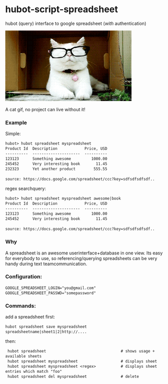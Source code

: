hubot-script-spreadsheet
========================

hubot (query) interface to google spreadsheet (*with* authentication)

<img alt="" src="https://raw.githubusercontent.com/coderofsalvation/hubot-script-spreadsheet/master/.res/cat.gif"/>

A cat gif, no project can live without it!

### Example

Simple:

    hubot> hubot spreadsheet myspreadsheet
    Product Id  Description            Price, USD
    ----------  ---------------------  ----------
    123123      Something awesome         1000.00
    245452      Very interesting book       11.45
    232323      Yet another product        555.55
    
    source: https://docs.google.com/spreadsheet/ccc?key=sdfsdfsdfsdf..

regex searchquery:
    
    hubot> hubot spreadsheet myspreadsheet awesome|book
    Product Id  Description            Price, USD
    ----------  ---------------------  ----------
    123123      Something awesome         1000.00
    245452      Very interesting book       11.45
    
    source: https://docs.google.com/spreadsheet/ccc?key=sdfsdfsdfsdf..

### Why

A spreadsheet is an awesome userinterface+database in one view.
Its easy for everybody to use, so referencing/querying spreadsheets can be very handy during text teamcommunication.

###  Configuration:

    GOOGLE_SPREADSHEET_LOGIN="you@gmail.com"
    GOOGLE_SPREADSHEET_PASSWD="somepassword"

### Commands:

add a spreadsheet first: 

    hubot spreadsheet save myspreadsheet spreadsheetname|sheet1|2|http://....

then:

     hubot spreadsheet                                 # shows usage + available sheets
     hubot spreadsheet myspreadsheet                   # displays sheet
     hubot spreadsheet myspreadsheet <regex>           # displays sheet entries which match "foo"
     hubot spreadsheet del myspreadsheet               # delete
